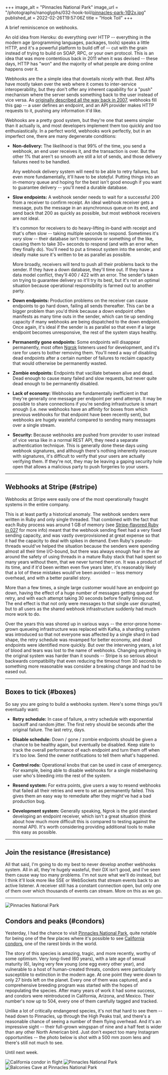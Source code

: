 +++
image_alt = "Pinnacles National Park"
image_url = "/photographs/nanoglyphs/032-hook-toil/pinnacles-park-1@2x.jpg"
published_at = 2022-02-26T19:57:06Z
title = "Hook Toil"
+++

A brief reminiscence on webhooks.

An old idea from Heroku: do everything over HTTP -- everything in the modern age (programming languages, packages, tools) speaks a little HTTP, and it's a powerful platform to build off of -- cut with the grain instead of trying to build on SOAP, RPC, or your own protocol. This is an idea that was more contentious back in 2011 when it was devised -- these days, HTTP has "won" and the majority of what people are doing online happens over it.

Webhooks are the a simple idea that dovetails nicely with that. Rest APIs have mostly taken over the web where it comes to inter-service interoperability, but they don't offer any inherent capability for a "push" mechanism where the server sends something back to the user instead of vice versa. As [originally described all the way back in 2007](https://progrium.github.io/blog/2007/05/03/web-hooks-to-revolutionize-the-web/), webhooks fill this gap -- a user defines an endpoint, and an API provider makes HTTP requests to it, pushing any information it'd like.

Webhooks are a pretty good system, but they're one that seems simpler than it actually is, and most developers implement them too quickly and too enthusiastically. In a perfect world, webhooks work perfectly, but in an imperfect one, there are many degenerate conditions:

* **Non-delivery:** The likelihood is that 99% of the time, you send a webhook, an end user receives it, and the transaction is over. But the other 1% that aren't so smooth are still a lot of sends, and those delivery failures need to be handled.

    Any webhook delivery system will need to be able to retry failures, but even more fundamentally, it'll have to be _stateful_. Putting things into an in-memory queue and hoping for the best isn't good enough if you want to guarantee delivery -- you'll need a durable database.

* **Slow endpoints:** A webhook sender needs to wait for a successful 200 from a receiver to confirm receipt. An ideal webhook receiver gets a message, puts the message in an asynchronous queue on its end, and send back that 200 as quickly as possible, but most webhook receivers are not ideal.

    It's common for receivers to do heavy-lifting in-band with receipt and that's often slow -- taking multiple seconds to respond. Sometimes it's _very_ slow -- their database isn't responsive or something of the like, causing them to take 30+ seconds to respond (and with an error when they finally do). You'll need to put a timeout system into the sender, and ideally make sure it's written to be as parallel as possible.
    
    More broadly, receivers will tend to push all their problems back to the sender. If they have a down database, they'll time out. If they have a data model conflict, they'll 400 / 422 with an error. The sender's taken on trying to guarantee delivery so it'll try its best, but it's not an optimal situation because operational responsibility is farmed out to another party.

* **Down endpoints:** Production problems on the receiver can cause endpoints to go hard down, failing all sends thereafter. This can be a bigger problem than you'd think because a down endpoint often manifests as many time outs in the sender, which can tie up sending capacity if many webhooks are being dispatched to the down endpoint. Once again, it's ideal if the sender is as parallel so that even if a large endpoint becomes unresponsive, the rest of the system stays healthy.

* **Permanently gone endpoints:** Some endpoints will disappear permanently, most often [Ngrok](https://ngrok.com/) listeners used for development, and it's rare for users to bother removing them. You'll need a way of disabling dead endpoints after a certain number of failures to reclaim capacity that would otherwise be permanently wasted.

* **Zombie endpoints:** Endpoints that vacillate between alive and dead. Dead enough to cause many failed and slow requests, but never quite dead enough to be permanently disabled.

* **Lack of economy:** Webhooks are fundamentally inefficient in that they're generally one message per endpoint per send attempt. It may be possible to share connections if you're sending infrastructure is smart enough (i.e. new webhooks have an affinity for boxes from which previous webhooks for that endpoint have been recently sent), but webhooks are hugely wasteful compared to sending many messages over a single stream.

* **Security:** Because webhooks are pushed from provider to user instead of vice versa like in a normal REST API, they need a separate authentication technique. This is generally done these days using webhook signatures, and although there's nothing inherently insecure with signatures, it's difficult to verify that your users are actually verifying them. If they're not, they may be leaving a gaping security hole open that allows a malicious party to push forgeries to your users.

---

## Webhooks at Stripe (#stripe)

Webhooks at Stripe were easily one of the most operationally fraught systems in the entire company.

This is at least partly a historical anomaly. The webhook senders were written in Ruby and only single threaded. That combined with the fact that each Ruby process was around 1 GB of memory (see [Stripe-flavored Ruby in 027](/nanoglyphs/027-15-minutes#stripe-ruby) for more info) meant that the webhook sending fleet had a very fixed sending capacity, and was vastly overprovisioned at great expense so that it had the capacity to deal with spikes in demand. Even Ruby's pseudo-threads would've helped the situation because the senders were spending almost all their time I/O-bound, but there was always enough fear in the air around the safety of using threads in a mature Ruby stack that had spent so many years without them, that we never turned them on. It was a product of its time, and if it'd been written even five years later, it's reasonably likely that a lot of these mistakes would've been avoided -- less memory overhead, and with a better parallel story.

More than a few times, a single large customer would have an endpoint go down, having the effect of a huge number of messages getting queued for retry, and with each attempt taking 30 seconds before finally timing out. The end effect is that not only were messages to that single user disrupted, but to all users as the shared webhook infrastructure suddenly had much more work to do.

Over the years this was shored up in various ways -- the error-prone home-grown queueing infrastructure was replaced with Kafka, a sharding system was introduced so that not everyone was affected by a single shard in bad shape, the retry schedule was revamped for better economy, and dead endpoints were identified more quickly. But over the intervening years, a lot of blood and tears was lost to the name of webhooks. Changing anything in the original system was harder than it sounds -- Stripe is so serious about backwards compatibility that even reducing the timeout from 30 seconds to something more reasonable was consider a breaking change and had to be eased out.

---

## Boxes to tick (#boxes)

So say you are going to build a webhooks system. Here's some things you'll eventually want:

* **Retry schedule:** In case of failure, a retry schedule with exponential backoff and random jitter. The first retry should be seconds after the original failure. The last retry, days.

* **Disable schedule:** Down / gone / zombie endpoints should be given a chance to be healthy again, but eventually be disabled. Keep state to track the overall performance of each endpoint and turn them off when it's too low. Send the owner notifications to tell them what's happened.

* **Control rods:** Operational knobs that can be used in case of emergency. For example, being able to disable webhooks for a single misbehaving user who's bleeding into the rest of the system.

* **Resend system:** For extra points, give users a way to resend webhooks that failed all their retries and were to set as permanently failed. This gives them an easy way to remediate after they might've had a bad production bug.

* **Development system:** Generally speaking, Ngrok is the gold standard developing an endpoint receiver, which isn't a great situation (think about how much more difficult this is compared to testing against the normal API). It's worth considering providing additional tools to make this easy as possible.

---

## Join the resistance (#resistance)

All that said, I'm going to do my best to never develop another webhooks system. All in all, they're hugely wasteful, their DX isn't good, and I've seen them cause way too many problems. I'm not sure what we'll do instead, but I think it'll look more like SSE or WebSockets that stream events back to an active listener. A receiver still has a constant connection open, but only one of them over which thousands of events can stream. More on this as we go.

---

<img src="/photographs/nanoglyphs/032-hook-toil/pinnacles-park-2@2x.jpg" alt="Pinnacles National Park" class="wide" loading="lazy">

## Condors and peaks (#condors)

Yesterday, I had the chance to visit [Pinnacles National Park](https://en.wikipedia.org/wiki/Pinnacles_National_Park), quite notable for being one of the few places where it's possible to see [California condors](https://en.wikipedia.org/wiki/California_condor), one of the rarest birds in the world.

The story of this species is amazing, tragic, and more recently, worthy of some optimism. Very long-lived (60 years), with a late age of sexual maturity (6), laying very few young (one egg every other year), and vulnerable to a host of human-created threats, condors were particularly susceptible to extinction in the modern age. At one point they were down to only 27 birds left on the planet. Every one of them was captured, and a comprehensive breeding program was started with the hopes of repopulating the species. After many years of work it had some success, and condors were reintroduced in California, Arizona, and Mexico. Their number's now up to 504, every one of them carefully tagged and tracked.

Unlike a lot of critically endangered species, it's not that hard to see them -- head down to Pinnacles, up through the High Peaks trail, and there's a reasonable chance of seeing a number of them flying overhead. And it's an impressive sight -- their full-grown wingspan of nine and a half feet is wider than any other North American bird. Just don't expect too many Instagram opportunities -- the photo below is shot with a 500 mm zoom lens and there's still not much to see.

Until next week.

<img src="/photographs/nanoglyphs/032-hook-toil/california-condor@2x.jpg" alt="California condor in flight" class="wide" loading="lazy">

<img src="/photographs/nanoglyphs/032-hook-toil/pinnacles-park-3@2x.jpg" alt="Pinnacles National Park" class="wide" loading="lazy">

<img src="/photographs/nanoglyphs/032-hook-toil/balconies-cave@2x.jpg" alt="Balconies Cave at Pinnacles National Park" class="wide" loading="lazy">

